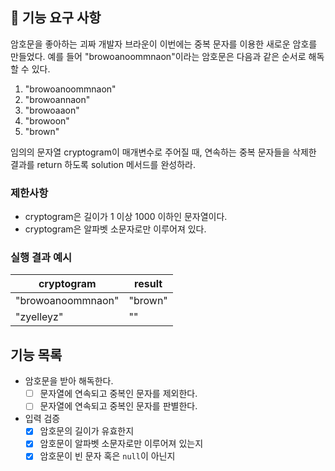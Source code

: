 ## 🚀 기능 요구 사항

암호문을 좋아하는 괴짜 개발자 브라운이 이번에는 중복 문자를 이용한 새로운 암호를 만들었다. 예를 들어 "browoanoommnaon"이라는 암호문은 다음과 같은 순서로 해독할 수 있다.

1. "browoanoommnaon"
2. "browoannaon"
3. "browoaaon"
4. "browoon"
5. "brown"

임의의 문자열 cryptogram이 매개변수로 주어질 때, 연속하는 중복 문자들을 삭제한 결과를 return 하도록 solution 메서드를 완성하라.

### 제한사항

- cryptogram은 길이가 1 이상 1000 이하인 문자열이다.
- cryptogram은 알파벳 소문자로만 이루어져 있다.

### 실행 결과 예시

| cryptogram | result |
| --- | --- |
| "browoanoommnaon" | "brown" |
| "zyelleyz" | "" |

## 기능 목록

- 암호문을 받아 해독한다.
  -[ ] 문자열에 연속되고 중복인 문자를 제외한다. 
  -[ ] 문자열에 연속되고 중복인 문자를 판별한다.
- 입력 검증
  -[X] 암호문의 길이가 유효한지
  -[X] 암호문이 알파벳 소문자로만 이루어져 있는지
  -[X] 암호문이 빈 문자 혹은 `null`이 아닌지